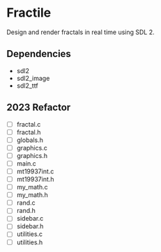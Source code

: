 # Fractile

Design and render fractals in real time using SDL 2.

## Dependencies

- sdl2
- sdl2_image
- sdl2_ttf


## 2023 Refactor

- [ ] fractal.c
- [ ] fractal.h
- [ ] globals.h
- [ ] graphics.c
- [ ] graphics.h
- [ ] main.c
- [ ] mt19937int.c
- [ ] mt19937int.h
- [ ] my_math.c
- [ ] my_math.h
- [ ] rand.c
- [ ] rand.h
- [ ] sidebar.c
- [ ] sidebar.h
- [ ] utilities.c
- [ ] utilities.h